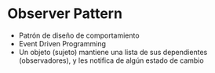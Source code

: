 # Observer Pattern
* Patrón de diseño de comportamiento
* Event Driven Programming
* Un objeto (sujeto) mantiene una lista de sus dependientes (observadores), y les notifica de algún estado de cambio